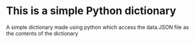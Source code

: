 # This is a simple Python dictionary
A simple dictionary made using python which access the data.JSON file as the contents of the dictionary